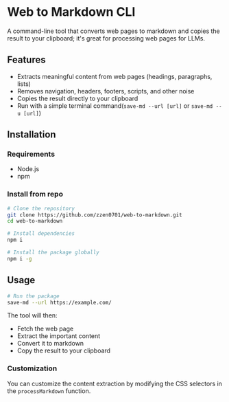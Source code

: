 # Web to Markdown CLI

A command-line tool that converts web pages to markdown and copies the result to your clipboard; it's great for processing web pages for LLMs.

## Features

- Extracts meaningful content from web pages (headings, paragraphs, lists)
- Removes navigation, headers, footers, scripts, and other noise
- Copies the result directly to your clipboard
- Run with a simple terminal command(``save-md --url [url]`` or ``save-md --u [url]``)

## Installation
### Requirements

- Node.js
- npm

### Install from repo

```bash
# Clone the repository
git clone https://github.com/zzen0701/web-to-markdown.git
cd web-to-markdown

# Install dependencies
npm i

# Install the package globally
npm i -g
```

## Usage

```bash
# Run the package
save-md --url https://example.com/
```

The tool will then:

- Fetch the web page
- Extract the important content
- Convert it to markdown
- Copy the result to your clipboard

### Customization

You can customize the content extraction by modifying the CSS selectors in the ``processMarkdown`` function.